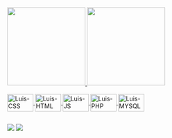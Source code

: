 ### 


<div>
<a href="https://github.com/Slinmortal01">
<img height="180em" src="https://github-readme-stats.vercel.app/api?username=Slinmortal01&show_icons=true&theme=radical"/>
<img height="180em" src="https://github-readme-stats.vercel.app/api/top-langs/?username=Slinmortal01&layout=compact&theme=radical"/>
</div>

  
<div>
<br>
<img align="center" alt="Luis-CSS" height="40" width="60" src="https://cdn.jsdelivr.net/gh/devicons/devicon/icons/css3/css3-original.svg" />
<img align="center" alt="Luis-HTML" height="40" width="60"src="https://cdn.jsdelivr.net/gh/devicons/devicon/icons/html5/html5-original.svg"/>
<img align="center" alt="Luis-JS" height="40" width="60"src="https://cdn.jsdelivr.net/gh/devicons/devicon/icons/javascript/javascript-original.svg" />
<img align="center" alt="Luis-PHP" height="40" width="60"src="https://cdn.jsdelivr.net/gh/devicons/devicon/icons/php/php-original.svg" /> 
<img align="center" alt="Luis-MYSQL" height="40" width="60"src="https://cdn.jsdelivr.net/gh/devicons/devicon/icons/mysql/mysql-plain-wordmark.svg" />

</div>     

##

<a href="https://github.com/Slinmortal01"> <img src="https://img.shields.io/badge/GitHub-100000?style=for-the-badge&logo=github&logoColor=white"></a>
<a href="https://www.linkedin.com/in/luis-fernando-821967216/"> <img src="https://img.shields.io/badge/LinkedIn-0077B5?style=for-the-badge&logo=linkedin&logoColor=white"></a>
